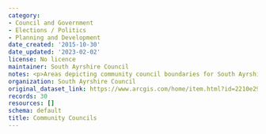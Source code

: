 ```yaml
---
category:
- Council and Government
- Elections / Politics
- Planning and Development
date_created: '2015-10-30'
date_updated: '2023-02-02'
license: No licence
maintainer: South Ayrshire Council
notes: <p>Areas depicting community council boundaries for South Ayrshire</p>
organization: South Ayrshire Council
original_dataset_link: https://www.arcgis.com/home/item.html?id=2210e29ba21043acacaddf98daecdaf9
records: 30
resources: []
schema: default
title: Community Councils
---
```

